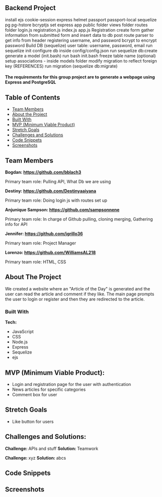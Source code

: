 ## Backend Project
install
ejs
cookie-session
express
helmet
passport passport-local
sequelize
pg pg-hstore
bcryptjs
set express app
public folder
views folder
routes folder
login.js
registration.js
index.js
app.js
Registration
create form
gather information from submitted form and insert data to db
post route
parser to get info from header
registering username, and password
bcrypt to encrypt password
Build DB (sequelize)
user table: username, password, email
run sequelize init
configure db inside config/config.json
run sequelize db:create
generate a model (init.bash)
run bash init.bash
freeze table name (optional)
setup associations - inside models folder
modify migration to reflect foreign key (REFERENCES)
run migration (sequelize db:migrate)



#### The requirements for this group project are to generate a webpage using Express and PostgreSQL


<!-- Table of contents -->

## Table of Contents
* [Team Members](#team-members) 
* [About the Project](#about-the-project)   
* [Built With](#built-with)               
* [MVP (Minimum Viable Product)](#mvp-minimum-viable-product)
* [Stretch Goals](#stretch-goals)
* [Challenges and Solutions](#challenges-and-solutions)
* [Code Snippets](#code-snippets)
* [Screenshots](#screenshots)


## Team Members

<strong> Bogdan: https://github.com/bblach3 </strong>

Primary team role: Pulling API, What Db we are using

<strong> Destiny: https://github.com/Destinyaaiyana </strong>

Primary team role: Doing login js with routes set up

<strong> Anjunique Sampson: https://github.com/sampsonnene </strong>

Primary team role: In charge of Github pulling, cloning merging, Gathering info for API

<strong> Jennifer: https://github.com/jgrillo36 </strong>

Primary team role: Project Manager

<strong> Lorenzo: https://github.com/WilliamsAL218 </strong>

Primary team role: HTML, CSS


## About The Project

We created a website where an "Article of the Day" is generated and the user can read the article and comment if they like. The main page prompts the user to login or register and then they are redirected to the article.


### Built With

<strong> Tech: </strong>

* JavaScript
* CSS
* Node.js
* Express
* Sequelize
* ejs


## MVP (Minimum Viable Product):

* Login and registration page for the user with authentication
* News articles for specific categories
* Comment box for user

## Stretch Goals

* Like button for users


## Challenges and Solutions:

<strong> Challenge: </strong> APIs and stuff
<strong> Solution: </strong> Teamwork

<strong> Challenge: </strong> xyz
<strong> Solution: </strong> abcs

## Code Snippets

## Screenshots

